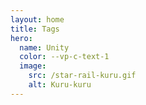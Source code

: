 ```yaml
---
layout: home
title: Tags
hero:
  name: Unity
  color: --vp-c-text-1
  image:
    src: /star-rail-kuru.gif
    alt: Kuru-kuru
---
```


<VPListArticles 
  heading="Unity"
  layout="list"
  :content="{
   Type: 'tags',
   Name: 'web dev'
  }"
/>